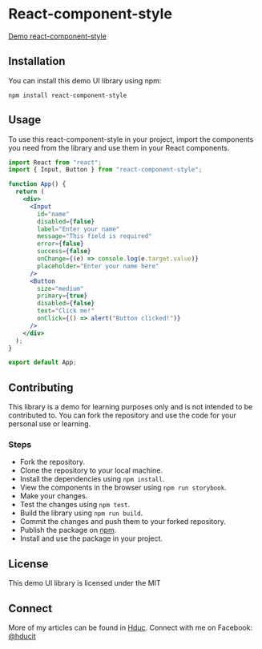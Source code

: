 # React-component-style
[Demo react-component-style](https://6545cbe1fd23b720ab6ada77-acwauwqcrh.chromatic.com/?path=/story/marbella-button--primary)
## Installation

You can install this demo UI library using npm:

```
npm install react-component-style
```

## Usage

To use this react-component-style in your project, import the components you need from the library and use them in your React components.

```jsx
import React from "react";
import { Input, Button } from "react-component-style";

function App() {
  return (
    <div>
      <Input
        id="name"
        disabled={false}
        label="Enter your name"
        message="This field is required"
        error={false}
        success={false}
        onChange={(e) => console.log(e.target.value)}
        placeholder="Enter your name here"
      />
      <Button
        size="medium"
        primary={true}
        disabled={false}
        text="Click me!"
        onClick={() => alert("Button clicked!")}
      />
    </div>
  );
}

export default App;
```

## Contributing

This library is a demo for learning purposes only and is not intended to be contributed to. You can fork the repository and use the code for your personal use or learning.

### Steps

- Fork the repository.
- Clone the repository to your local machine.
- Install the dependencies using `npm install`.
- View the components in the browser using `npm run storybook`.
- Make your changes.
- Test the changes using `npm test`.
- Build the library using `npm run build`.
- Commit the changes and push them to your forked repository.
- Publish the package on [npm](https://www.npmjs.com/).
- Install and use the package in your project.

## License

This demo UI library is licensed under the MIT

## Connect

More of my articles can be found in [Hduc](https://ducit.id.vn). Connect with me on Facebook: [@hducit](https://www.facebook.com/hducit)
